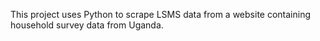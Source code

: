 This project uses Python to scrape LSMS data from a website containing household survey data from Uganda.

